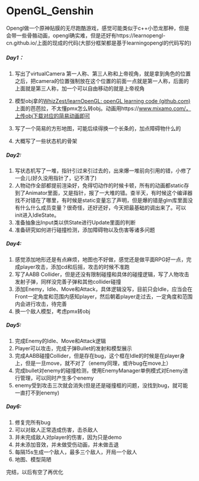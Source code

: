 # OpenGL_Genshin

Opengl做一个原神贴膜的无尽跑酷游戏，感觉可能类似于c++小恐龙那种，但是会带一些骨骼动画，opengl确实难，但是还好有https://learnopengl-cn.github.io/上面的现成的代码(大部分框架都是基于learningopengl的代码写的)



##### Day1：

1. 写出了virtualCamera 第一人称、第三人称和上帝视角，就是拿到角色的位置之后，把camera的位置强制放在这个位置的前面一点就是第一人称，后面的上面就是第三人称，加一个可以自由移动的就是上帝视角

2. 模型obj拿的[WhizZest/learnOpenGL: openGL learning code (github.com)](https://github.com/WhizZest/learnOpenGL)上面的芭芭拉，不太懂pmx怎么转obj。动画用https://www.mixamo.com/，上传obj下载对应的简易动画即可

3. 写了一个简易的方形地图，可能后续得换一个长条的，加点障碍物什么的

4. 大概写了一些状态机的骨架

##### Day2:

1. 写状态机写了一堆，指针引过来引过去的，出来爆一堆前向引用的错，小修了一会儿(好久没用指针了，记不清了)
2. 人物动作全部都提前渲染好，免得切动作的时候卡顿，所有的动画都static存到了Animator里面，又是指针，报了一大堆的错。查半天，有时候这个编译器找不对错在了哪里，有时候是static变量忘了声明，但是爆的错是glm库里面没有什么什么成员变量？很奇怪，还好还好，今天把最基础的调出来了。可以init进入IdleState。
3. 准备抽象出Input类以供State进行Update里面的判断
4. 准备研究如何进行碰撞检测，添加障碍物以及伤害等诸多问题

##### Day4:

1. 感觉添加地形还是有点麻烦，地图也不好做，感觉还是做平面RPG好一点，完成player攻击，添加cd和后摇，攻击的时候不准跑
2. 写了AABB Collider，但是还没有限制碰撞和具体的碰撞逻辑，写了人物攻击发射子弹，同样没完善子弹和其他collider碰撞
3. 添加Enemy，Idle、Move和Attack，具体逻辑没写，目前只会Idle，应当会在Front一定角度和范围内感知player，然后朝着player走过去，一定角度和范围内会进行攻击，待完善
4. 换一个敌人模型，考虑pmx转obj

##### Day5:
1. 完成Enemy的Idle、Move和Attack逻辑
2. Player可以攻击，完成子弹Bullet的发射和模型展示
3. 完成AABB碰撞Collider，但是存在bug，这个框在Idle的时候是在player身上，但是一旦move，就不对了（enemy同理，或许bug在move上）
4. 完成bullet对enemy的碰撞检测，使用EnemyManager单例模式对Enemy进行管理，可以同时产生多个enemy
5. enemy受到攻击三次就会消失(但是还是碰撞框的问题，没找到bug，就可能一直打不到enemy)

##### Day6:
1. 修复完所有bug
2. 可以对敌人正常造成伤害，击杀敌人
3. 并未完成敌人对player的伤害，因为只是demo
4. 并未添加音效，并未做受伤动画，并未做击退
5. 每隔15s生成一个敌人，最多三个敌人，开局一个敌人
6. 地图、模型简陋


完结，以后有空了再优化